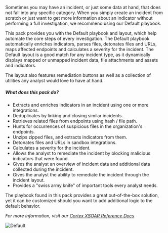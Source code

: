 Sometimes you may have an incident, or just some data at hand, that does not fall into any specific category. When you simply create an incident from scratch or just want to get more information about an indicator without performing a full investigation, we recommend using our Default playbook.

This pack provides you with the Default playbook and layout, which help automate the core steps of every investigation.
The Default playbook automatically enriches indicators, parses files, detonates files and URLs, maps affected endpoints and calculates a severity for the incident.
The Default layout is a good match for any incident type, as it dynamically displays mapped or unmapped incident data, file attachments and assets and indicators.

The layout also features remediation buttons as well as a collection of utilities any analyst would love to have at hand.

##### What does this pack do?
- Extracts and enriches indicators in an incident using one or more integrations.
- Deduplicates by linking and closing similar incidents.
- Retrieves related files from endpoints using hash / file path.
- Hunts for occurrences of suspicious files in the organization's endpoints.
- Unzips zipped files, and extracts indicators from them.
- Detonates files and URLs in sandbox integrations.
- Calculates a severity for the incident.
- Allows the analyst to remediate the incident by blocking malicious indicators that were found.
- Gives the analyst an overview of incident data and additional data collected during the incident.
- Gives the analyst the ability to remediate the incident through the incident layout.
- Provides a "swiss army knife" of important tools every analyst needs.


The playbook found in this pack provides a great out-of-the-box solution, yet it can be customized should you want to add additional logic to the default behavior.

_For more information, visit our [Cortex XSOAR Reference Docs](https://xsoar.pan.dev/docs/reference/articles/the-default-pack)_

![Default](../../doc_files/Default_8_2.png)
